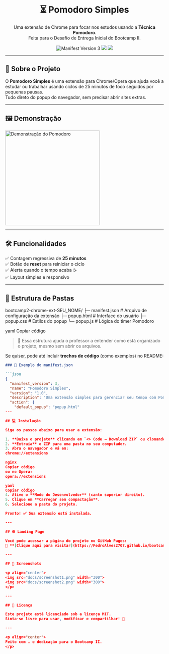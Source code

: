 <h1 align="center">⏳ Pomodoro Simples</h1>

<p align="center">
  Uma extensão de Chrome para focar nos estudos usando a <b>Técnica Pomodoro</b>. <br>
  Feita para o Desafio de Entrega Inicial do Bootcamp II.
</p>

<p align="center">
  <img src="https://img.shields.io/badge/Manifest-V3-blue" alt="Manifest Version 3">
  <img src="https://img.shields.io/badge/Status-Em%20Desenvolvimento-yellow">
  <img src="https://img.shields.io/badge/Licença-MIT-green">
</p>

---

## 📖 Sobre o Projeto

O **Pomodoro Simples** é uma extensão para Chrome/Opera que ajuda você a estudar ou trabalhar usando ciclos de 25 minutos de foco seguidos por pequenas pausas.  
Tudo direto do popup do navegador, sem precisar abrir sites extras.  

---

## 🖼️ Demonstração

<img src="docs/demo.gif" alt="Demonstração do Pomodoro" width="300">

---

## 🛠️ Funcionalidades

✅ Contagem regressiva de **25 minutos**  
✅ Botão de **reset** para reiniciar o ciclo  
✅ Alerta quando o tempo acaba ☕  
✅ Layout simples e responsivo  

---

## 📂 Estrutura de Pastas

bootcamp2-chrome-ext-SEU_NOME/
├─ manifest.json # Arquivo de configuração da extensão
├─ popup.html # Interface do usuário
├─ popup.css # Estilos do popup
└─ popup.js # Lógica do timer Pomodoro

yaml
Copiar código



> 🔑 Essa estrutura ajuda o professor a entender como está organizado o projeto, mesmo sem abrir os arquivos.

Se quiser, pode até incluir **trechos de código** (como exemplos) no README:

```md
### 📜 Exemplo do manifest.json

```json
{
  "manifest_version": 3,
  "name": "Pomodoro Simples",
  "version": "1.0",
  "description": "Uma extensão simples para gerenciar seu tempo com Pomodoro.",
  "action": {
    "default_popup": "popup.html"
---

## 💻 Instalação

Siga os passos abaixo para usar a extensão:

1. **Baixe o projeto** clicando em `<> Code → Download ZIP` ou clonando via Git.
2. **Extraia** o ZIP para uma pasta no seu computador.
3. Abra o navegador e vá em:
chrome://extensions

nginx
Copiar código
ou no Opera:
opera://extensions

yaml
Copiar código
4. Ative o **Modo do Desenvolvedor** (canto superior direito).
5. Clique em **Carregar sem compactação**.
6. Selecione a pasta do projeto.

Pronto! ✅ Sua extensão está instalada.

---

## 🌐 Landing Page

Você pode acessar a página do projeto no GitHub Pages:  
🔗 **[Clique aqui para visitar](https://PedroAlves2707.github.io/bootcamp2-chrome-ext-PedroAlves2707/)**

---

## 📸 Screenshots

<p align="center">
<img src="docs/screenshot1.png" width="300">
<img src="docs/screenshot2.png" width="300">
</p>

---

## 📝 Licença

Este projeto está licenciado sob a licença MIT.  
Sinta-se livre para usar, modificar e compartilhar! 💙

---

<p align="center">
Feito com ☕ e dedicação para o Bootcamp II.
</p>
